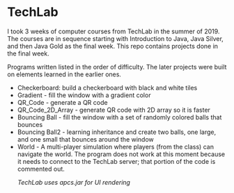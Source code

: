# TechLab

I took 3 weeks of computer courses from TechLab in the summer of 2019.  The courses are in sequence starting with Introduction to Java, Java Silver, and then Java Gold as the final week.  This repo contains projects done in the final week.

Programs written listed in the order of difficulty.  The later projects were built on elements learned in the earlier ones. <br>
<ul>
<li>Checkerboard: build a checkerboard with black and white tiles
<li>Gradient - fill the window with a gradient color
<li>QR_Code - generate a QR code
<li>QR_Code_2D_Array - generate QR code with 2D array so it is faster
<li>Bouncing Ball - fill the window with a set of randomly colored balls that bounces 
<li>Bouncing Ball2 - learning inheritance and create two balls, one large, and one small that bounces around the window
<li>World - A multi-player simulation where players (from the class) can navigate the world. The program does not work at this moment because it needs to connect to the TechLab server; that portion of the code is commented out.
  


<i>TechLab uses apcs.jar for UI rendering</i>

